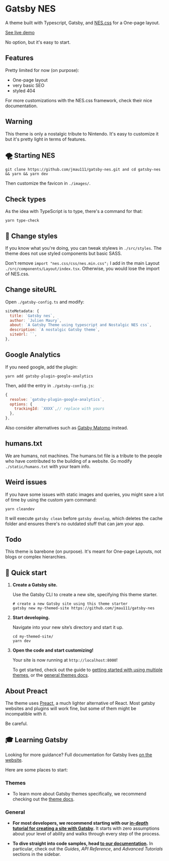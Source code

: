 # Gatsby NES

A theme built with Typescript, Gatsby, and [NES.css](https://nostalgic-css.github.io/NES.css/) for a One-page layout.

[See live demo](https://demos.julien-maury.dev/gatsby-nes)

No option, but it's easy to start.

## Features

Pretty limited for now (on purpose):

* One-page layout
* very basic SEO
* styled 404

For more customizations with the NES.css framework, check their nice documentation.

## Warning

This theme is only a nostalgic tribute to Nintendo. It's easy to customize it but it's pretty light in terms of features.

## 🌪 Starting NES

```
git clone https://github.com/jmau111/gatsby-nes.git and cd gatsby-nes && yarn && yarn dev
```

Then customize the favicon in `./images/`.

## Check types

As the idea with TypeScript is to type, there's a command for that:

```
yarn type-check
```

## 🎃 Change styles

If you know what you're doing, you can tweak stylews in `./src/styles`. The theme does not use styled components but basic SASS.

Don't remove `import "nes.css/css/nes.min.css";` I add in the main Layout  `./src/components/Layout/index.tsx`. Otherwise, you would lose the import of NES.css.

## Change siteURL

Open `./gatsby-config.ts` and modify:

```js
siteMetadata: {
  title: `Gatsby nes`,
  author: `Julien Maury`,
  about: `A Gatsby Theme using typescript and Nostalgic NES css`,
  description: `A nostalgic Gatsby theme`,
  siteUrl: ``,
},
```

## Google Analytics

If you need google, add the plugin:

```
yarn add gatsby-plugin-google-analytics
```

Then, add the entry in `./gatsby-config.js`:

```js
{
  resolve: `gatsby-plugin-google-analytics`,
  options: {
    trackingId: `XXXX`,// replace with yours
  },
},
```

Also consider alternatives such as [Gatsby Matomo](https://www.gatsbyjs.com/plugins/gatsby-plugin-matomo/) instead.

## humans.txt

We are humans, not machines. The humans.txt file is a tribute to the people who have contributed to the building of a website.
Go modify `./static/humans.txt` with your team info.

## Weird issues

If you have some issues with static images and queries, you might save a lot of time by using the custom yarn command:

```
yarn cleandev
``` 

It will execute `gatsby clean` before `gatsby develop`, which deletes the cache folder and ensures there's no outdated stuff that can jam your app.

## Todo

This theme is barebone (on purpose). It's meant for One-page Layouts, not blogs or complex hierarchies.

## 🚀 Quick start

1.  **Create a Gatsby site.**

    Use the Gatsby CLI to create a new site, specifying this theme starter.

    ```shell
    # create a new Gatsby site using this theme starter
    gatsby new my-themed-site https://github.com/jmau111/gatsby-nes
    ```

2.  **Start developing.**

    Navigate into your new site’s directory and start it up.

    ```shell
    cd my-themed-site/
    yarn dev
    ```

3.  **Open the code and start customizing!**

    Your site is now running at `http://localhost:8000`!

    To get started, check out the guide to [getting started with using multiple themes](https://github.com/jmau111/gatsby-nes), or the [general themes docs](https://gatsbyjs.com/docs/themes).

## About Preact

The theme uses [Preact](https://preactjs.com/), a much lighter alternative of React. Most gatsby websites and plugins will work fine, but some of them might be incompatible with it.

Be careful.

## 🎓 Learning Gatsby

Looking for more guidance? Full documentation for Gatsby lives [on the website](https://www.gatsbyjs.com/).

Here are some places to start:

### Themes

- To learn more about Gatsby themes specifically, we recommend checking out the [theme docs](https://www.gatsbyjs.com/docs/themes/).

### General

- **For most developers, we recommend starting with our [in-depth tutorial for creating a site with Gatsby](https://www.gatsbyjs.com/tutorial/).** It starts with zero assumptions about your level of ability and walks through every step of the process.

- **To dive straight into code samples, head [to our documentation](https://www.gatsbyjs.com/docs/).** In particular, check out the _Guides_, _API Reference_, and _Advanced Tutorials_ sections in the sidebar.
